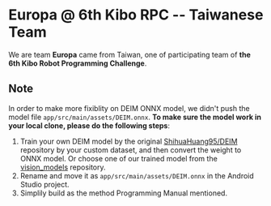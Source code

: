 # Europa @ 6th Kibo RPC -- Taiwanese Team

We are team **Europa** came from Taiwan, one of participating team of **the 6th Kibo Robot Programming Challenge**.

## Note
In order to make more fixiblity on DEIM ONNX model, we didn't push the model file `app/src/main/assets/DEIM.onnx`. **To make sure the model work in your local clone, please do the following steps**:

1. Train your own DEIM model by the original [ShihuaHuang95/DEIM](https://github.com/ShihuaHuang95/DEIM) repository by your custom dataset, and then convert the weight to ONNX model. Or choose one of our trained model from the [vision_models](https://github.com/Team-Europa/vision_models) repository.
2. Rename and move it as `app/src/main/assets/DEIM.onnx` in the Android Studio project.
3. Simplily build as the method Programming Manual mentioned.
